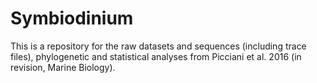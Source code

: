 # Symbiodinium 

This is a repository for the raw datasets and sequences (including trace files), phylogenetic and statistical analyses from Picciani et al. 2016 (in revision, Marine Biology).

